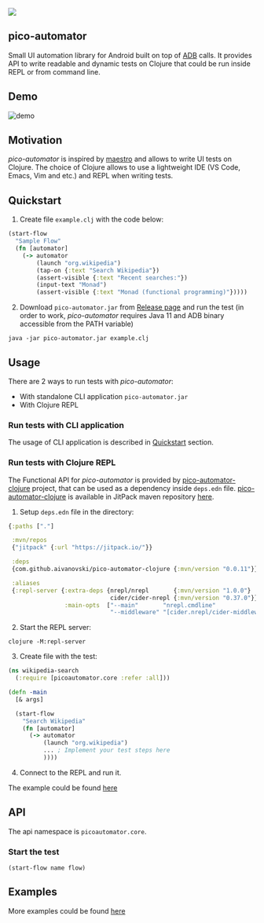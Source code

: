 [![](https://jitpack.io/v/aivanovski/pico-automator.svg)](https://jitpack.io/#aivanovski/pico-automator)

## pico-automator
Small UI automation library for Android built on top of [ADB](https://developer.android.com/tools/adb) calls. It provides API to write readable and dynamic tests on Clojure that could be run inside REPL or from command line.

## Demo
![demo](https://github.com/aivanovski/pico-automator/blob/main/images/demo.gif)

## Motivation
*pico-automator* is inspired by [maestro](https://github.com/mobile-dev-inc/maestro) and allows to write UI tests on Clojure. The choice of Clojure allows to use a lightweight IDE (VS Code, Emacs, Vim and etc.) and REPL when writing tests.

## Quickstart
1. Create file `example.clj` with the code below:
```Clojure
(start-flow
  "Sample Flow"
  (fn [automator]
    (-> automator
        (launch "org.wikipedia")
        (tap-on {:text "Search Wikipedia"})
        (assert-visible {:text "Recent searches:"})
        (input-text "Monad")
        (assert-visible {:text "Monad (functional programming)"}))))
```
2. Download `pico-automator.jar` from [Release page](https://github.com/aivanovski/pico-automator/releases) and run the test (in order to work, *pico-automator* requires Java 11 and ADB binary accessible from the PATH variable)
```
java -jar pico-automator.jar example.clj
```

## Usage
There are 2 ways to run tests with *pico-automator*:
- With standalone CLI application `pico-automator.jar`
- With Clojure REPL

### Run tests with CLI application
The usage of CLI application is described in [Quickstart](https://github.com/aivanovski/pico-automator#quickstart) section.

### Run tests with Clojure REPL
The Functional API for *pico-automator* is provided by [pico-automator-clojure](https://github.com/aivanovski/pico-automator-clojure) project, that can be used as a dependency inside `deps.edn` file. [pico-automator-clojure](https://github.com/aivanovski/pico-automator-clojure) is available in JitPack maven repository [here](https://jitpack.io/#aivanovski/pico-automator-clojure).

1. Setup `deps.edn` file in the directory:
```Clojure
{:paths ["."]

 :mvn/repos
 {"jitpack" {:url "https://jitpack.io/"}}

 :deps
 {com.github.aivanovski/pico-automator-clojure {:mvn/version "0.0.11"}}

 :aliases
 {:repl-server {:extra-deps {nrepl/nrepl       {:mvn/version "1.0.0"}
                             cider/cider-nrepl {:mvn/version "0.37.0"}}
                :main-opts  ["--main"       "nrepl.cmdline"
                             "--middleware" "[cider.nrepl/cider-middleware]"]}}}
```

2. Start the REPL server:
```
clojure -M:repl-server
```

3. Create file with the test:
```Clojure
(ns wikipedia-search
  (:require [picoautomator.core :refer :all]))

(defn -main
  [& args]

  (start-flow
    "Search Wikipedia"
    (fn [automator]
      (-> automator
          (launch "org.wikipedia")
          ... ; Implement your test steps here
          ))))
```

4. Connect to the REPL and run it.

The example could be found [here](https://github.com/aivanovski/pico-automator/tree/main/samples/sample-clojure)

## API
The api namespace is `picoautomator.core`.

### Start the test
```
(start-flow name flow)
```

## Examples
More examples could be found [here](https://github.com/aivanovski/pico-automator/tree/main/samples)
